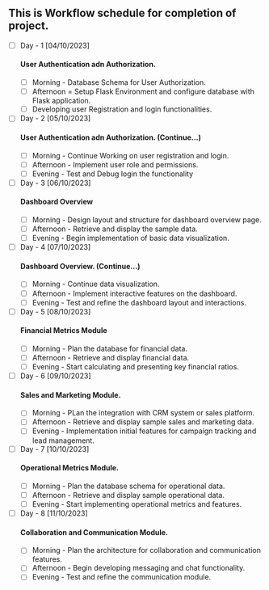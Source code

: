 ## This is Workflow schedule for completion of project.

- [ ] Day - 1 [04/10/2023]
    #### User Authentication adn Authorization.
  - [ ] Morning - Database Schema for User Authorization.
  - [ ] Afternoon = Setup Flask Environment and configure database with Flask application.
  - [ ] Developing user Registration and login functionalities.

- [ ] Day - 2 [05/10/2023]
    #### User Authentication adn Authorization. (Continue...)
  - [ ] Morning - Continue Working on user registration and login.
  - [ ] Afternoon - Implement user role and permissions.
  - [ ] Evening - Test and Debug login the functionality

- [ ] Day - 3 [06/10/2023]
    #### Dashboard Overview
  - [ ] Morning - Design layout and structure for dashboard overview page.
  - [ ] Afternoon - Retrieve and display the sample data.
  - [ ] Evening - Begin implementation of basic data visualization.

- [ ] Day - 4 [07/10/2023]
    #### Dashboard Overview. (Continue...)
  - [ ] Morning - Continue data visualization.
  - [ ] Afternoon - Implement interactive features  on the dashboard.
  - [ ] Evening - Test and refine the dashboard layout and interactions.

- [ ] Day - 5 [08/10/2023]
    #### Financial Metrics Module
  - [ ] Morning - Plan the database for financial data.
  - [ ] Afternoon - Retrieve and display financial data.
  - [ ] Evening - Start calculating and presenting key financial ratios.

- [ ] Day - 6 [09/10/2023]
    #### Sales and Marketing Module.
  - [ ] Morning - PLan the integration with CRM system or sales platform.
  - [ ] Afternoon - Retrieve and display sample sales and marketing data.
  - [ ] Evening - Implementation initial features for campaign tracking and lead management.

- [ ] Day - 7 [10/10/2023]
    #### Operational Metrics Module.
  - [ ] Morning - Plan the database schema for operational data.
  - [ ] Afternoon - Retrieve and display sample operational data.
  - [ ] Evening - Start implementing operational metrics and features.

- [ ] Day - 8 [11/10/2023]
    #### Collaboration and Communication Module.
  - [ ] Morning - Plan the architecture for collaboration and communication features.
  - [ ] Afternoon - Begin developing messaging and chat functionality.
  - [ ] Evening - Test and refine the communication module.
